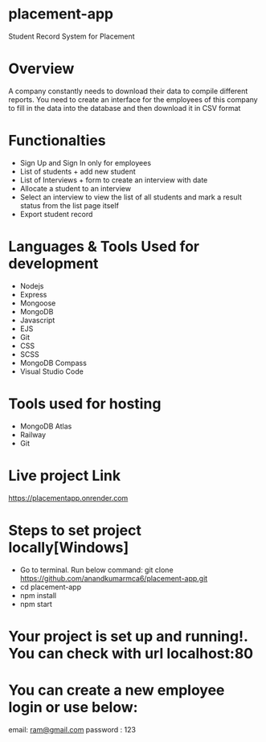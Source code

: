 # placement-app
Student Record System for Placement
# Overview
A company constantly needs to download their data to compile different reports. You need to create an interface for the employees of this company to fill in the data into the database and then download it in CSV format
# Functionalties
-	Sign Up and Sign In only for employees
-	List of students + add new student 
-	List of Interviews + form to create an interview with date
-	Allocate a student to an interview
-	Select an interview to view the list of all students and mark a result status from the list page itself
- Export student record 
# Languages & Tools Used for development
- Nodejs
- Express
- Mongoose
- MongoDB
- Javascript
- EJS
- Git
- CSS
- SCSS
- MongoDB Compass
- Visual Studio Code
# Tools used for hosting
- MongoDB Atlas
- Railway
- Git
# Live project Link
https://placementapp.onrender.com

# Steps to set project locally[Windows]
- Go to terminal. Run below command:
     git clone https://github.com/anandkumarmca6/placement-app.git
-  cd placement-app
- npm install
- npm start
 # Your project is set up and running!. You can check with url localhost:80
 # You can create a new employee login or use below:
 email: ram@gmail.com
 password : 123
